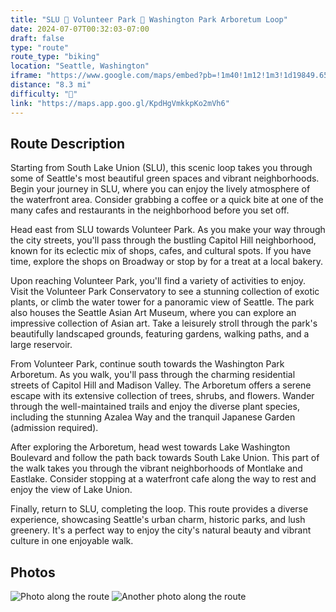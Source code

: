 ```yaml
---
title: "SLU 🔁 Volunteer Park 🔁 Washington Park Arboretum Loop"
date: 2024-07-07T00:32:03-07:00
draft: false
type: "route"
route_type: "biking"
location: "Seattle, Washington"
iframe: "https://www.google.com/maps/embed?pb=!1m40!1m12!1m3!1d19849.653369459502!2d-122.34241592670253!3d47.633118108163956!2m3!1f0!2f0!3f0!3m2!1i1024!2i768!4f13.1!4m25!3e1!4m5!1s0x54901535f101211d%3A0xfc8d35dff3816633!2s2014%20Terry%20Ave%2C%20Seattle%2C%20WA%2098101!3m2!1d47.6176099!2d-122.33514199999999!4m5!1s0x549014d87a80505b%3A0x2e320c0a5ee2113f!2sVolunteer%20Park%20Conservatory%2C%20East%20Galer%20Street%2C%20Seattle%2C%20WA!3m2!1d47.632123!2d-122.315728!4m5!1s0x54901509cf973585%3A0xc96a21a8c5eb11b7!2sArboretum%20Loop%20Trail%2C%201742%2026th%20Ave%20E%2C%20Seattle%2C%20WA%2098112!3m2!1d47.634990599999995!2d-122.2973763!4m5!1s0x54901535f101211d%3A0xfc8d35dff3816633!2s2014%20Terry%20Ave!3m2!1d47.6176099!2d-122.33514199999999!5e0!3m2!1sen!2sus!4v1720337498662!5m2!1sen!2sus"
distance: "8.3 mi"
difficulty: "🌿"
link: "https://maps.app.goo.gl/KpdHgVmkkpKo2mVh6"
---
```


## Route Description
Starting from South Lake Union (SLU), this scenic loop takes you through some of Seattle's most beautiful green spaces and vibrant neighborhoods. Begin your journey in SLU, where you can enjoy the lively atmosphere of the waterfront area. Consider grabbing a coffee or a quick bite at one of the many cafes and restaurants in the neighborhood before you set off.

Head east from SLU towards Volunteer Park. As you make your way through the city streets, you'll pass through the bustling Capitol Hill neighborhood, known for its eclectic mix of shops, cafes, and cultural spots. If you have time, explore the shops on Broadway or stop by for a treat at a local bakery.

Upon reaching Volunteer Park, you'll find a variety of activities to enjoy. Visit the Volunteer Park Conservatory to see a stunning collection of exotic plants, or climb the water tower for a panoramic view of Seattle. The park also houses the Seattle Asian Art Museum, where you can explore an impressive collection of Asian art. Take a leisurely stroll through the park's beautifully landscaped grounds, featuring gardens, walking paths, and a large reservoir.

From Volunteer Park, continue south towards the Washington Park Arboretum. As you walk, you'll pass through the charming residential streets of Capitol Hill and Madison Valley. The Arboretum offers a serene escape with its extensive collection of trees, shrubs, and flowers. Wander through the well-maintained trails and enjoy the diverse plant species, including the stunning Azalea Way and the tranquil Japanese Garden (admission required).

After exploring the Arboretum, head west towards Lake Washington Boulevard and follow the path back towards South Lake Union. This part of the walk takes you through the vibrant neighborhoods of Montlake and Eastlake. Consider stopping at a waterfront cafe along the way to rest and enjoy the view of Lake Union.

Finally, return to SLU, completing the loop. This route provides a diverse experience, showcasing Seattle's urban charm, historic parks, and lush greenery. It's a perfect way to enjoy the city's natural beauty and vibrant culture in one enjoyable walk.

## Photos
![Photo along the route](/images/photo1.jpg)
![Another photo along the route](/images/photo2.jpg)